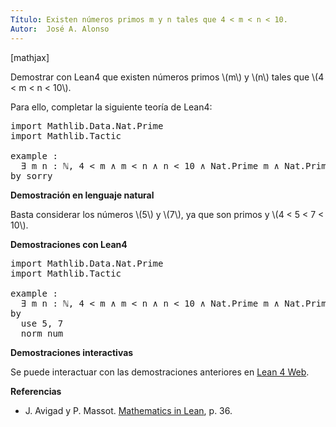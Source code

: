 ```yaml
---
Título: Existen números primos m y n tales que 4 < m < n < 10.
Autor:  José A. Alonso
---
```


[mathjax]

Demostrar con Lean4 que existen números primos \\(m\\) y \\(n\\) tales que \\(4 < m < n < 10\\).

Para ello, completar la siguiente teoría de Lean4:

<pre lang="lean">
import Mathlib.Data.Nat.Prime
import Mathlib.Tactic

example :
  ∃ m n : ℕ, 4 < m ∧ m < n ∧ n < 10 ∧ Nat.Prime m ∧ Nat.Prime n :=
by sorry
</pre>
<!--more-->

<b>Demostración en lenguaje natural</b>

Basta considerar los números \\(5\\) y \\(7\\), ya que son primos y \\(4 < 5 < 7 < 10\\).

<b>Demostraciones con Lean4</b>

<pre lang="lean">
import Mathlib.Data.Nat.Prime
import Mathlib.Tactic

example :
  ∃ m n : ℕ, 4 < m ∧ m < n ∧ n < 10 ∧ Nat.Prime m ∧ Nat.Prime n :=
by
  use 5, 7
  norm_num
</pre>

<b>Demostraciones interactivas</b>

Se puede interactuar con las demostraciones anteriores en <a href="https://live.lean-lang.org/#url=https://raw.githubusercontent.com/jaalonso/Calculemus2/main/src/Primos_intermedios.lean" rel="noopener noreferrer" target="_blank">Lean 4 Web</a>.

<b>Referencias</b>

<ul>
<li> J. Avigad y P. Massot. <a href="https://bit.ly/3U4UjBk">Mathematics in Lean</a>, p. 36.</li>
</ul>
